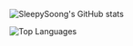 ![SleepySoong's GitHub stats](https://github-readme-stats.vercel.app/api?username=sleepysoong&show_icons=true&theme=dracula)

![Top Languages](https://github-readme-stats.vercel.app/api/top-langs/?username=sleepysoong&layout=compact&theme=dracula)

